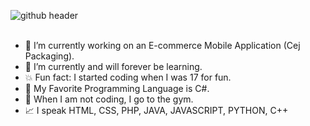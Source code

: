 
![github header](https://github.com/michaelangelocj/michaelangelocj/assets/157067062/fb12d851-31df-4e01-a02a-613e9ef8d082)
<br>
<br>

- 👾 I’m currently working on an E-commerce Mobile Application (Cej Packaging).
- 🤩 I’m currently and will forever be learning.
- 💥 Fun fact: I started coding when I was 17 for fun.
- 🧡 My Favorite Programming Language is C#.
- 💪 When I am not coding, I go to the gym.
- 📈 I speak HTML, CSS, PHP, JAVA, JAVASCRIPT, PYTHON, C++

